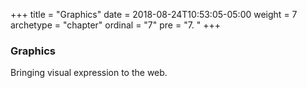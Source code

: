 +++
title = "Graphics"
date = 2018-08-24T10:53:05-05:00
weight = 7
archetype = "chapter"
ordinal = "7"
pre = "7. "
+++

### Graphics

Bringing visual expression to the web.